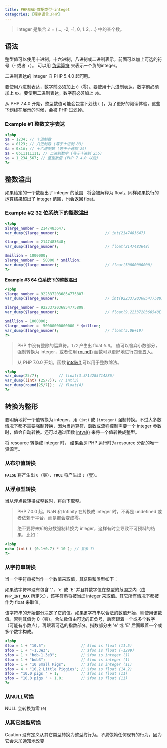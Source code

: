 ```yaml
---
title: PHP基础-数据类型-integet
categories: [程序语言,PHP]
---
```



> integer 是集合 ℤ = {..., -2, -1, 0, 1, 2, ...} 中的某个数。

## 语法

整型值可以使用十进制，十六进制，八进制或二进制表示，前面可以加上可选的符号（- 或者 +）。 可以用 [负运算符](https://www.php.net/manual/zh/language.operators.arithmetic.php) 来表示一个负的integer。

二进制表达的 integer 自 PHP 5.4.0 起可用。

要使用八进制表达，数字前必须加上 `0`（零）。要使用十六进制表达，数字前必须加上 `0x`。要使用二进制表达，数字前必须加上 `0b`。

从 PHP 7.4.0 开始，整型数值可能会包含下划线 (`_`)，为了更好的阅读体验，这些下划线在展示的时候，会被 PHP 过滤掉。

### **Example #1 整数文字表达**

```php
<?php
$a = 1234; // 十进制数
$a = 0123; // 八进制数 (等于十进制 83)
$a = 0x1A; // 十六进制数 (等于十进制 26)
$a = 0b11111111; // 二进制数字 (等于十进制 255)
$a = 1_234_567; // 整型数值 (PHP 7.4.0 以后)
?>
```

## 整数溢出

如果给定的一个数超出了 integer 的范围，将会被解释为 float。同样如果执行的运算结果超出了 integer 范围，也会返回 float。

### **Example #2 32 位系统下的整数溢出**

```php
<?php
$large_number = 2147483647;
var_dump($large_number);                     // int(2147483647)

$large_number = 2147483648;
var_dump($large_number);                     // float(2147483648)

$million = 1000000;
$large_number =  50000 * $million;
var_dump($large_number);                     // float(50000000000)
?>
```

**Example #3 64 位系统下的整数溢出**

```php
<?php
$large_number = 9223372036854775807;
var_dump($large_number);                     // int(9223372036854775807)

$large_number = 9223372036854775808;
var_dump($large_number);                     // float(9.2233720368548E+18)

$million = 1000000;
$large_number =  50000000000000 * $million;
var_dump($large_number);                     // float(5.0E+19)
?>
```

> PHP 中没有整除的运算符。`1/2` 产生出 float `0.5`。 值可以舍弃小数部分，强制转换为 integer，或者使用 [round()](https://www.php.net/manual/zh/function.round.php) 函数可以更好地进行四舍五入。
>
> 从 PHP 7.0.0 开始，函数 [intdiv()](https://www.php.net/manual/zh/function.intdiv.php) 可以用于整数除法。

```php
<?php
var_dump(25/7);         // float(3.5714285714286) 
var_dump((int) (25/7)); // int(3)
var_dump(round(25/7));  // float(4) 
?>
```

## 转换为整形

要明确地将一个值转换为 integer，用 `(int)` 或 `(integer)` 强制转换。不过大多数情况下都不需要强制转换，因为当运算符，函数或流程控制需要一个 integer 参数时，值会自动转换。还可以通过函数 [intval()](https://www.php.net/manual/zh/function.intval.php) 来将一个值转换成整型。

将 resource 转换成 integer 时， 结果会是 PHP 运行时为 resource 分配的唯一资源号。

### 从布尔值转换

**`FALSE`** 将产生出 `0`（零），**`TRUE`** 将产生出 `1`（壹）。

### 从浮点型转换

当从浮点数转换成整数时，将向下取整。

> PHP 7.0.0 起，NaN 和 Infinity 在转换成 integer 时，不再是 undefined 或者依赖于平台，而是都会变成零。
>
> 绝不要将未知的分数强制转换为 integer，这样有时会导致不可预料的结果，比如：

```php
<?php
echo (int) ( (0.1+0.7) * 10 ); // 显示 7!
?>
```

### 从字符串转换

当一个字符串被当作一个数值来取值，其结果和类型如下：

如果该字符串没有包含 '.'，'e' 或 'E' 并且其数字值在整型的范围之内（由 **`PHP_INT_MAX`** 所定义），该字符串将被当成 integer 来取值。其它所有情况下都被作为 float 来取值。

该字符串的开始部分决定了它的值。如果该字符串以合法的数值开始，则使用该数值。否则其值为 0（零）。合法数值由可选的正负号，后面跟着一个或多个数字（可能有小数点），再跟着可选的指数部分。指数部分由 'e' 或 'E' 后面跟着一个或多个数字构成。

```php
<?php
$foo = 1 + "10.5";                // $foo is float (11.5)
$foo = 1 + "-1.3e3";              // $foo is float (-1299)
$foo = 1 + "bob-1.3e3";           // $foo is integer (1)
$foo = 1 + "bob3";                // $foo is integer (1)
$foo = 1 + "10 Small Pigs";       // $foo is integer (11)
$foo = 4 + "10.2 Little Piggies"; // $foo is float (14.2)
$foo = "10.0 pigs " + 1;          // $foo is float (11)
$foo = "10.0 pigs " + 1.0;        // $foo is float (11)     
?>
```

### 从NULL转换

NULL 会转换为零 (`0`)

### 从其它类型转换

Caution 没有定义从其它类型转换为整型的行为。*不要*依赖任何现有的行为，因为它会未加通知地改变